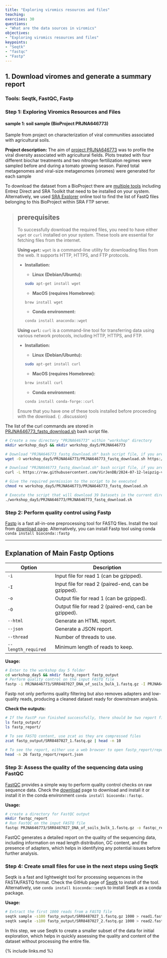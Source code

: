 ```yaml
---
title: "Exploring viromics resources and files"
teaching: 
exercises: 30
questions:
- "What are the data sources in viromics"
objectives:
- "Exploring viromics resources and files"
keypoints:
- "Seqtk"
- "fastqc"
- "Fastp"
---
```


## 1. Download viromes and generate a summary report
### Tools: Seqtk, FastQC, Fastp

### Step 1: Exploring Viromics Resources and Files

#### sample 1: soil sample (BioProject PRJNA646773)
Sample from project on characterization of viral communities associated with agricultural soils.

**Project description:**
The aim of [project PRJNA646773](https://www.ncbi.nlm.nih.gov/bioproject/?term=PRJNA646773) was to profile the viral diversity associated with agricultural fields. Plots treated with four different biochar treatments and two nitrogen fertilization regimes were sampled before and during a tomato growing season. Paired total metagenomes and viral-size metagenomes (viromes) were generated for each sample
 
To download the dataset from a BioProject there are [multiple tools](https://www.ncbi.nlm.nih.gov/home/tools/) including Entrez Direct and SRA Toolkit that need to be installed on your system. Alternatively, we used [SRA Explorer](https://sra-explorer.info/#) online tool to find the list of FastQ files belonging to this BioProject within SRA FTP server. 


> ## prerequisites
> To successfully download the required files, you need to have either `wget` or `curl` installed on your system. These tools are essential for fetching files from the internet.
>
> **Using `wget`:**
> `wget` is a command-line utility for downloading files from the web. It supports HTTP, HTTPS, and FTP protocols.
> - **Installation:**
>   - **Linux (Debian/Ubuntu):**
>   ```sh
>   sudo apt-get install wget
>   ```
>
>   - **MacOS (requires Homebrew):**
>   ```sh
>   brew install wget
>   ```
>
>   - **Conda environment:**
>   ```sh
>   conda install anaconda::wget
>   ```
>
> **Using `curl`:**
> `curl` is a command-line tool for transferring data using various network protocols, including HTTP, HTTPS, and FTP.
> - **Installation:**
>   - **Linux (Debian/Ubuntu):**
>   ```sh
>   sudo apt-get install curl
>   ```
>
>   - **MacOS (requires Homebrew):**
>   ```sh
>   brew install curl
>   ```
>
>   - **Conda environment:**
>   ```sh
>   conda install conda-forge::curl
>   ```
>
> Ensure that you have one of these tools installed before proceeding with the download.
{: .discussion}

The list of the curl commands are stored in [PRJNA646773_fastq_download.sh](https://raw.githubusercontent.com/VirJenDB/2024-07-12-leipzig-viromics-workshop/f38c57fe435c149f8210d2e9c46cf1d34f85fd91/rawfiles/dataset/PRJNA646773_fastq_download.sh) bash script file. 


```bash
# Create a new directory "PRJNA646773" within "workshop" directory
mkdir workshop_day5 && mkdir workshop_day5/PRJNA646773

# Download "PRJNA646773_fastq_download.sh" bash script file, if you are using wget  
wget -O workshop_day5/PRJNA646773/PRJNA646773_fastq_download.sh https://raw.githubusercontent.com/VirJenDB/2024-07-12-leipzig-viromics-workshop/161a5150dea202bab6b875e54a7bfee568eb4627/rawfiles/dataset/PRJNA646773_fastq_download_wget.sh

# Download "PRJNA646773_fastq_download.sh" bash script file, if you are using curl
curl -L https://raw.githubusercontent.com/VirJenDB/2024-07-12-leipzig-viromics-workshop/f38c57fe435c149f8210d2e9c46cf1d34f85fd91/rawfiles/dataset/PRJNA646773_fastq_download.sh -o workshop_day5/PRJNA646773/PRJNA646773_fastq_download.sh

# Give the required permission to the script to be executed
chmod +x workshop_day5/PRJNA646773/PRJNA646773_fastq_download.sh

# Execute the script that will download 39 Datasets in the current directory 
./workshop_day5/PRJNA646773/PRJNA646773_fastq_download.sh
```

### Step 2: Perform quality control using Fastp
[Fastp](https://github.com/OpenGene/fastp?tab=readme-ov-file) is a fast all-in-one preprocessing tool for FASTQ files. Install the tool from [download page](https://github.com/OpenGene/fastp?tab=readme-ov-file#or-download-the-latest-prebuilt-binary-for-linux-users).
Alternatively, you can install Fastp tool using conda `conda install bioconda::fastp`

---
## Explanation of Main Fastp Options

| Option            | Description                                     |
|-------------------|-------------------------------------------------|
| `-i`              | Input file for read 1 (can be gzipped).         |
| `-I`              | Input file for read 2 (paired-end, can be gzipped). |
| `-o`              | Output file for read 1 (can be gzipped).        |
| `-O`              | Output file for read 2 (paired-end, can be gzipped). |
| `--html`          | Generate an HTML report.                        |
| `--json`          | Generate a JSON report.                         |
| `--thread`        | Number of threads to use.                       |
| `--length_required` | Minimum length of reads to keep.             |

**Usage:**

```bash
# Enter to the workshop day 5 folder
cd workshop_day5 && mkdir fastp_report fastp_output
# Perform quality control on the input FASTQ file
fastp -i PRJNA646773/SRR8487027_DNA_of_soils_bulk_1.fastq.gz -I PRJNA646773/SRR8487027_DNA_of_soils_bulk_2.fastq.gz -o fastp_output/SRR8487027_1.fastq.gz -O fastp_output/SRR8487027_2.fastq.gz --html fastp_report/report.html --json fastp_report/report.json
```

Fastp not only performs quality filtering but also removes adapters and low-quality reads, producing a cleaned dataset ready for downstream analysis.

**Check the outputs:**

```bash
# If the FastP run finished successfully, there should be two report files in the fastp_report folder and two FASTQ files within the "fastp_output" folder. FASTQ files will be used in the next step.
ls fastp_output/
ls fastp_report/ 

# To see FASTQ content, use zcat as they are compressed files
zcat fastp_output/SRR8487027_1.fastq.gz | head -n 10
 
# To see the report, either use a web browser to open fastp_report/report.html or use the head to read the first 26 lines of json file
head -n 26 fastp_report/report.json
```

### Step 3: Assess the quality of the sequencing data using FastQC
[FastQC](https://github.com/s-andrews/FastQC) provides a simple way to perform quality control checks on raw sequence data. Check the [download](https://www.bioinformatics.babraham.ac.uk/projects/download.html#fastqc) page to download and install it or install it in the conda environment `conda install bioconda::fastqc`.

**Usage:**

```bash
# create a directory for FastQC output
mkdir fastqc_report 
# Run FastQC on the input FASTQ file
fastqc PRJNA646773/SRR8487027_DNA_of_soils_bulk_1.fastq.gz -o fastqc_report
```

FastQC generates a detailed report on the quality of the sequencing data, including information on read length distribution, GC content, and the presence of adapters, which helps in identifying any potential issues before further analysis.

### Step 4: Create small files for use in the next steps using Seqtk
Seqtk is a fast and lightweight tool for processing sequences in the FASTA/FASTQ format. Check the GitHub page of [Seqtk](https://github.com/lh3/seqtk) to install of the tool. Alternatively, use `conda install bioconda::seqtk` to install Seqtk as a conda package.

**Usage:**

```bash
# Extract the first 1000 reads from a FASTQ file
seqtk sample -s100 fastp_output/SRR8487027_1.fastq.gz 1000 > read1.fastq
seqtk sample -s100 fastp_output/SRR8487027_2.fastq.gz 1000 > read2.fastq
```

In this step, we use Seqtk to create a smaller subset of the data for initial exploration, which helps in quickly assessing the quality and content of the dataset without processing the entire file.

{% include links.md %}
